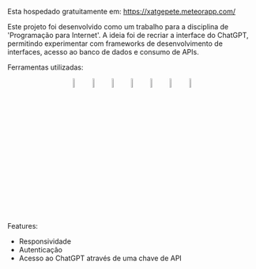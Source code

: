 <link rel="stylesheet" href="https://cdn.jsdelivr.net/gh/devicons/devicon@v2.15.1/devicon.min.css">

Esta hospedado gratuitamente em: https://xatgepete.meteorapp.com/

Este projeto foi desenvolvido como um trabalho para a disciplina de 'Programação para Internet'.
A ideia foi de recriar a interface do ChatGPT,
permitindo experimentar com frameworks de desenvolvimento de interfaces,
acesso ao banco de dados e
consumo de APIs.

Ferramentas utilizadas:
<div align='center'>
<img src="https://cdn.jsdelivr.net/gh/devicons/devicon/icons/javascript/javascript-original.svg" width="7%"/> 
<img src="https://cdn.jsdelivr.net/gh/devicons/devicon/icons/typescript/typescript-original.svg" width="7%"/>
<img src="https://cdn.jsdelivr.net/gh/devicons/devicon/icons/react/react-original.svg" width="7%"/>
<img src="https://cdn.jsdelivr.net/gh/devicons/devicon/icons/mongodb/mongodb-original-wordmark.svg"  width="7%"/>
<img src="https://cdn.jsdelivr.net/gh/devicons/devicon/icons/nodejs/nodejs-original-wordmark.svg" width="7%" />
<img src="https://cdn.jsdelivr.net/gh/devicons/devicon/icons/tailwindcss/tailwindcss-original-wordmark.svg" width="7%"/>
<img src="https://cdn.jsdelivr.net/gh/devicons/devicon/icons/meteor/meteor-original-wordmark.svg"  width="7%"/>
<div />
<br/>


<div align="left">
Features:

- Responsividade
- Autenticação
- Acesso ao ChatGPT através de uma chave de API

<div />
